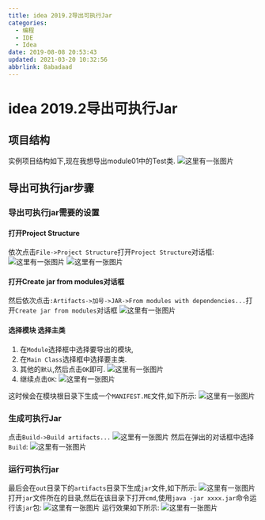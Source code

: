 ```yaml
---
title: idea 2019.2导出可执行Jar
categories: 
  - 编程
  - IDE
  - Idea
date: 2019-08-08 20:53:43
updated: 2021-03-20 10:32:56
abbrlink: 8abadaad
---
```

# idea 2019.2导出可执行Jar
## 项目结构
实例项目结构如下,现在我想导出module01中的Test类.
![这里有一张图片](https://image-1257720033.cos.ap-shanghai.myqcloud.com/blog/Java/IDESetting/idea/ExportRunableJar/1.png)
## 导出可执行jar步骤
### 导出可执行jar需要的设置
#### 打开Project Structure
依次点击`File->Project Structure`打开`Project Structure`对话框:
![这里有一张图片](https://image-1257720033.cos.ap-shanghai.myqcloud.com/blog/Java/IDESetting/idea/ExportRunableJar/1-1.png)
![这里有一张图片](https://image-1257720033.cos.ap-shanghai.myqcloud.com/blog/Java/IDESetting/idea/ExportRunableJar/1-2.png)
#### 打开Create jar from modules对话框
然后依次点击`:Artifacts->加号->JAR->From modules with dependencies...`打开`Create jar from modules`对话框
![这里有一张图片](https://image-1257720033.cos.ap-shanghai.myqcloud.com/blog/Java/IDESetting/idea/ExportRunableJar/2.png)
#### 选择模块 选择主类
1. 在`Module`选择框中选择要导出的模块,
2. 在`Main Class`选择框中选择要主类.
3. 其他的`默认`,然后点击`OK`即可.
![这里有一张图片](https://image-1257720033.cos.ap-shanghai.myqcloud.com/blog/Java/IDESetting/idea/ExportRunableJar/3.png)
4. 继续点击`OK`:
![这里有一张图片](https://image-1257720033.cos.ap-shanghai.myqcloud.com/blog/Java/IDESetting/idea/ExportRunableJar/4.png)

这时候会在模块根目录下生成一个`MANIFEST.ME`文件,如下所示:
![这里有一张图片](https://image-1257720033.cos.ap-shanghai.myqcloud.com/blog/Java/IDESetting/idea/ExportRunableJar/5.png)
### 生成可执行Jar
点击`Build->Build artifacts...`
![这里有一张图片](https://image-1257720033.cos.ap-shanghai.myqcloud.com/blog/Java/IDESetting/idea/ExportRunableJar/6.png)
然后在弹出的对话框中选择`Build`:
![这里有一张图片](https://image-1257720033.cos.ap-shanghai.myqcloud.com/blog/Java/IDESetting/idea/ExportRunableJar/7.png)
### 运行可执行jar
最后会在`out`目录下的`artifacts`目录下生成`jar`文件,如下所示:
![这里有一张图片](https://image-1257720033.cos.ap-shanghai.myqcloud.com/blog/Java/IDESetting/idea/ExportRunableJar/8.png)
打开`jar`文件所在的目录,然后在该目录下打开`cmd`,使用`java -jar xxxx.jar`命令运行该`jar`包:
![这里有一张图片](https://image-1257720033.cos.ap-shanghai.myqcloud.com/blog/Java/IDESetting/idea/ExportRunableJar/9.png)
运行效果如下所示:
![这里有一张图片](https://image-1257720033.cos.ap-shanghai.myqcloud.com/blog/Java/IDESetting/idea/ExportRunableJar/10.png)
